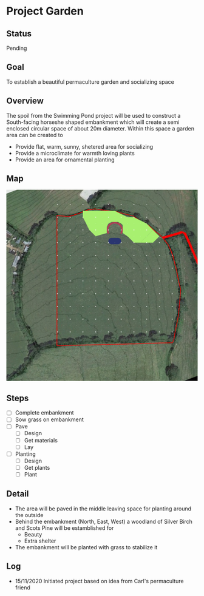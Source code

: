 # Project Garden

## Status

Pending

## Goal

To establish a beautiful permaculture garden and socializing space

## Overview

The spoil from the Swimming Pond project will be used to construct a South-facing horseshe shaped embankment which will create a semi enclosed circular space of about 20m diameter. Within this space a garden area can be created to

- Provide flat, warm, sunny, shetered area for socializing
- Provide a microclimate for warmth loving plants
- Provide an area for ornamental planting

## Map

![](./maps/5.jpg "Map")

## Steps

- [ ] Complete embankment
- [ ] Sow grass on embankment
- [ ] Pave
    - [ ] Design
    - [ ] Get materials
    - [ ] Lay
- [ ] Planting
    - [ ] Design
    - [ ] Get plants
    - [ ] Plant

## Detail

- The area will be paved in the middle leaving space for planting around the outside
- Behind the embankment (North, East, West) a woodland of Silver Birch and Scots Pine will be estamblished for
    - Beauty
    - Extra shelter
- The embankment will be planted with grass to stabilize it

## Log

- 15/11/2020 Initiated project based on idea from Carl's permaculture friend